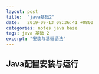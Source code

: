 ```yaml
---
layout: post
title:  "java基础2"
date:   2019-09-13 08:36:41 +0800
categories: notes java base
tags: java 基础 2
excerpt: "安装与基础语法"
---
```


## Java配置安装与运行

